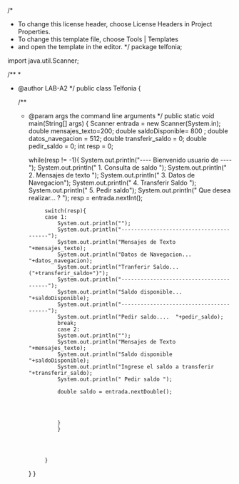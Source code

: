 /*
 * To change this license header, choose License Headers in Project Properties.
 * To change this template file, choose Tools | Templates
 * and open the template in the editor.
 */
package telfonia;

import java.util.Scanner;

/**
 *
 * @author LAB-A2
 */
public class Telfonia {

    /**
     * @param args the command line arguments
     */
    public static void main(String[] args) {
       Scanner entrada = new Scanner(System.in);
        double mensajes_texto=200;
        double saldoDisponible= 800 ;
        double datos_navegacion = 512;
        double transferir_saldo = 0;
        double pedir_saldo = 0;
        int resp = 0;
        
        while(resp != -1){
            System.out.println("---- Bienvenido usuario de  ---- ");
            System.out.println(" 1. Consulta de saldo  "); 
            System.out.println(" 2. Mensajes de texto ");
            System.out.println(" 3. Datos de Navegacion");
            System.out.println(" 4. Transferir Saldo ");
            System.out.println(" 5. Pedir saldo");
            System.out.println(" Que desea realizar... ? ");
            resp = entrada.nextInt();
        
                switch(resp){
                case 1:
                    System.out.println("");
                    System.out.println("----------------------------------------");
                    System.out.println("Mensajes de Texto "+mensajes_texto);
                    System.out.println("Datos de Navegacion... "+datos_navegacion);
                    System.out.println("Tranferir Saldo...   ("+transferir_saldo+")");
                    System.out.println("----------------------------------------");
                    System.out.println("Saldo disponible...   "+saldoDisponible);
                    System.out.println("----------------------------------------");
                    System.out.println("Pedir saldo....  "+pedir_saldo);
                    break;
                    case 2: 
                    System.out.println("");
                    System.out.println("Mensajes de Texto "+mensajes_texto);
                    System.out.println("Saldo disponible   "+saldoDisponible);
                    System.out.println("Ingrese el saldo a transferir "+transferir_saldo);
                    System.out.println(" Pedir saldo ");
                    
                    double saldo = entrada.nextDouble();
                    
                    
                     
                        
                    }
                    }
                    
            
                
                    
                }
    

        }
}
